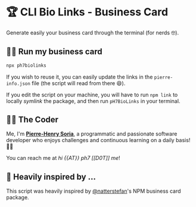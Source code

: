 # 🏆 CLI Bio Links - Business Card

Generate easily your business card through the terminal (for nerds 🤓).

## 👨‍💻 Run my business card

```bash
npx ph7biolinks
```

If you wish to reuse it, you can easily update the links in the `pierre-info.json` file (the script will read from there 😄).

If you edit the script on your machine, you will have to run `npm link` to locally _symlink_ the package, and then run `pH7BioLinks` in your terminal.

## 👨‍🍳 The Coder

Me, I'm **[Pierre-Henry Soria](https://ph7.me)**, a programmatic and passionate software developer who enjoys challenges and continuous learning on a daily basis! 👨‍🏭

You can reach me at _hi {{AT}} ph7 [[D0T]] me_!

## 👀 Heavily inspired by ...

This script was heavily inspired by [@natterstefan](https://github.com/natterstefan)'s NPM business card package.
